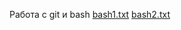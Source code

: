 Работа с git и bash
[bash1.txt](https://github.com/user-attachments/files/18793420/bash1.txt)
[bash2.txt](https://github.com/user-attachments/files/18793422/bash2.txt)
